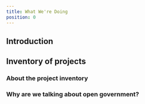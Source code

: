 ```yaml
---
title: What We're Doing
position: 0
---
```


## Introduction

## Inventory of projects

### About the project inventory

### Why are we talking about open government?
